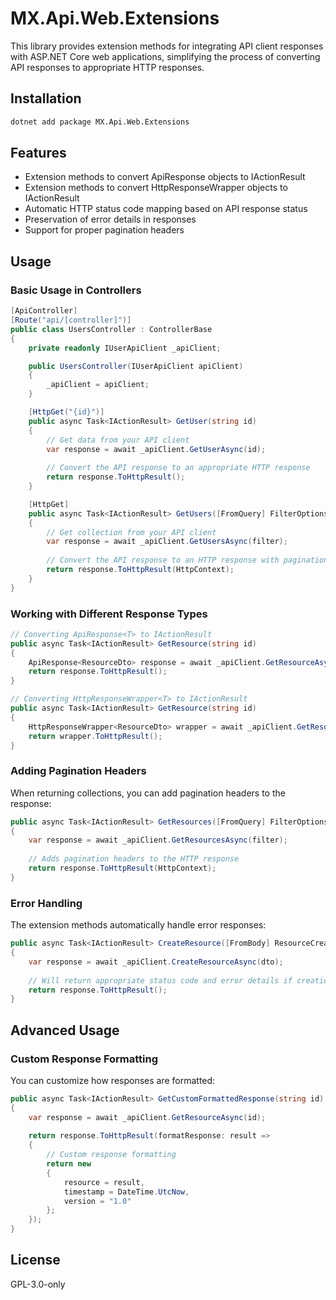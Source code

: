 # MX.Api.Web.Extensions

This library provides extension methods for integrating API client responses with ASP.NET Core web applications, simplifying the process of converting API responses to appropriate HTTP responses.

## Installation

```bash
dotnet add package MX.Api.Web.Extensions
```

## Features

- Extension methods to convert ApiResponse objects to IActionResult
- Extension methods to convert HttpResponseWrapper objects to IActionResult
- Automatic HTTP status code mapping based on API response status
- Preservation of error details in responses
- Support for proper pagination headers

## Usage

### Basic Usage in Controllers

```csharp
[ApiController]
[Route("api/[controller]")]
public class UsersController : ControllerBase
{
    private readonly IUserApiClient _apiClient;

    public UsersController(IUserApiClient apiClient)
    {
        _apiClient = apiClient;
    }

    [HttpGet("{id}")]
    public async Task<IActionResult> GetUser(string id)
    {
        // Get data from your API client
        var response = await _apiClient.GetUserAsync(id);
        
        // Convert the API response to an appropriate HTTP response
        return response.ToHttpResult();
    }

    [HttpGet]
    public async Task<IActionResult> GetUsers([FromQuery] FilterOptions filter)
    {
        // Get collection from your API client
        var response = await _apiClient.GetUsersAsync(filter);
        
        // Convert the API response to an HTTP response with pagination headers
        return response.ToHttpResult(HttpContext);
    }
}
```

### Working with Different Response Types

```csharp
// Converting ApiResponse<T> to IActionResult
public async Task<IActionResult> GetResource(string id)
{
    ApiResponse<ResourceDto> response = await _apiClient.GetResourceAsync(id);
    return response.ToHttpResult();
}

// Converting HttpResponseWrapper<T> to IActionResult
public async Task<IActionResult> GetResource(string id)
{
    HttpResponseWrapper<ResourceDto> wrapper = await _apiClient.GetResourceWithWrapperAsync(id);
    return wrapper.ToHttpResult();
}
```

### Adding Pagination Headers

When returning collections, you can add pagination headers to the response:

```csharp
public async Task<IActionResult> GetResources([FromQuery] FilterOptions filter)
{
    var response = await _apiClient.GetResourcesAsync(filter);
    
    // Adds pagination headers to the HTTP response
    return response.ToHttpResult(HttpContext);
}
```

### Error Handling

The extension methods automatically handle error responses:

```csharp
public async Task<IActionResult> CreateResource([FromBody] ResourceCreateDto dto)
{
    var response = await _apiClient.CreateResourceAsync(dto);
    
    // Will return appropriate status code and error details if creation fails
    return response.ToHttpResult();
}
```

## Advanced Usage

### Custom Response Formatting

You can customize how responses are formatted:

```csharp
public async Task<IActionResult> GetCustomFormattedResponse(string id)
{
    var response = await _apiClient.GetResourceAsync(id);
    
    return response.ToHttpResult(formatResponse: result => 
    {
        // Custom response formatting
        return new
        {
            resource = result,
            timestamp = DateTime.UtcNow,
            version = "1.0"
        };
    });
}
```

## License

GPL-3.0-only